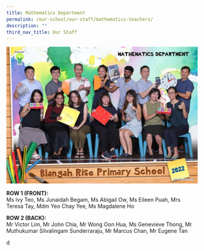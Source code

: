```yaml
---
title: Mathematics Department
permalink: /our-school/our-staff/mathematics-teachers/
description: ""
third_nav_title: Our Staff
---
```

<img src="/images/image18.jpg">
<p><strong>ROW 1 (FRONT):</strong><br>Ms Ivy Teo, Ms Junaidah Begam, Ms Abigail Ow, Ms Eileen Puah, Mrs Teresa Tay, Mdm Yeo Chay Yee, Ms Magdalene Ho</p>
<p><strong>ROW 2 (BACK):</strong><br>Mr Victor Lim, Mr John Chia, Mr Wong Oon Hua, Ms Genevieve Thong, Mr Muthukumar Silvalingam Sunderraraju, Mr Marcus Chan, Mr Eugene Tan</p>

d